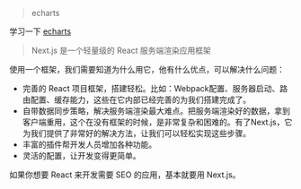 > echarts

学习一下 [echarts](https://www.echartsjs.com/zh/index.html)

> Next.js 是一个轻量级的 React 服务端渲染应用框架

使用一个框架，我们需要知道为什么用它，他有什么优点，可以解决什么问题：

* 完善的 React 项目框架，搭建轻松。比如：Webpack配置、服务器启动、路由配置、缓存能力，这些在它内部已经完善的为我们搭建完成了。
* 自带数据同步策略，解决服务端渲染最大难点。把服务端渲染好的数据，拿到客户端重用，这个在没有框架的时候，是非常复杂和困难的。有了Next.js，它为我们提供了非常好的解决方法，让我们可以轻松实现这些步骤。
* 丰富的插件帮开发人员增加各种功能。
* 灵活的配置，让开发变得更简单。

如果你想要 React 来开发需要 SEO 的应用，基本就要用 Next.js。